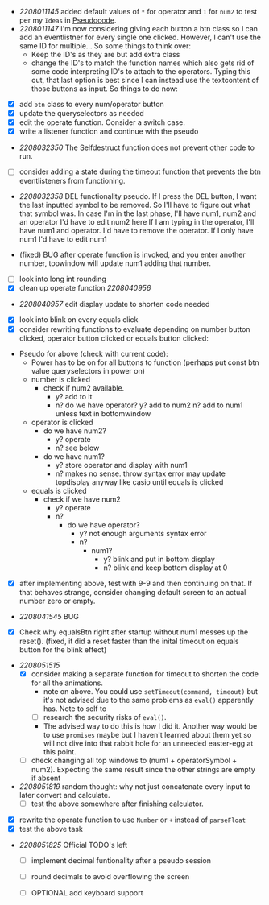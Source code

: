 - *2208011145* added default values of `*` for operator and `1` for `num2` to test per my `Ideas` in [Pseudocode](./pseudoCode.md).
- *2208011147* I'm now considering giving each button a btn class so I can add an eventlistner for every single one clicked. However, I can't use the same ID for multiple... So some things to think over:
    - Keep the ID's as they are but add extra class
    - change the ID's to match the function names which also gets rid of some code interpreting ID's to attach to the operators.
Typing this out, that last option is best since I can instead use the textcontent of those buttons as input.
So things to do now:
- [x] add `btn` class to every num/operator button
- [x] update the queryselectors as needed
- [x] edit the operate function. Consider a switch case.
- [x] write a listener function and continue with the pseudo

- *2208032350* The Selfdestruct function does not prevent other code to run. 
- [ ] consider adding a state during the timeout function that prevents the btn eventlisteners from functioning.

- *2208032358* DEL functionality pseudo.
If I press the DEL button, I want the last inputted symbol to be removed. So I'll have to figure out what that symbol was.
In case I'm in the last phase, I'll have num1, num2 and an operator
    I'd have to edit num2 here
If I am typing in the operator, I'll have num1 and operator.
    I'd have to remove the operator.
If I only have num1
    I'd have to edit num1

- (fixed) BUG after operate function is invoked, and you enter another number, topwindow will update num1 adding that number.
- [ ] look into long int rounding
- [x] clean up operate function *2208040956*

- *2208040957* edit display update to shorten code needed
- [x] look into blink on every equals click
- [x] consider rewriting functions to evaluate depending on number button clicked, operator button clicked or equals button clicked:
- Pseudo for above (check with current code):
    - Power has to be on for all buttons to function (perhaps put const btn value queryselectors in power on)
    - number is clicked
        - check if num2 available.
            - y? add to it
            - n? do we have operator?
                y? add to num2
                n? add to num1 unless text in bottomwindow
    - operator is clicked
        - do we have num2?
            - y? operate
            - n? see below
        - do we have num1?
            - y? store operator and display with num1
            - n? makes no sense. throw syntax error may update topdisplay anyway like casio until equals is clicked
    - equals is clicked
        - check if we have num2
            - y? operate
            - n? 
                - do we have operator? 
                    - y? not enough arguments syntax error
                    - n?
                        - num1? 
                            - y? blink and put in bottom display
                            - n?  blink and keep bottom display at 0
- [x] after implementing above, test with 9-9 and then continuing on that. If that behaves strange, consider changing default screen to an actual number zero or empty.

- *2208041545* BUG
- [x] Check why equalsBtn right after startup without num1 messes up the reset(). (fixed, it did a reset faster than the inital timeout on equals button for the blink effect)

- *2208051515* 
    - [x] consider making a separate function for timeout to shorten the code for all the animations.
        - note on above. You could use `setTimeout(command, timeout)` but it's not advised due to the same problems as `eval()` apparently has. Note to self to 
        - [ ] research the security risks of `eval()`.
        - The advised way to do this is how I did it. Another way would be to use `promises` maybe but I haven't learned about them yet so will not dive into that rabbit hole for an unneeded easter-egg at this point.
    - [ ] check changing all top windows to (num1 + operatorSymbol + num2). Expecting the same result since the other strings are empty if absent

- *2208051819* random thought: why not just concatenate every input to later convert and calculate. 
    - [ ] test the above somewhere after finishing calculator. 

- [x] rewrite the operate function to use `Number` or `+` instead of `parseFloat`
- [x] test the above task

- *2208051825* Official TODO's left
    - [ ] implement decimal funtionality after a pseudo session
    - [ ] round decimals to avoid overflowing the screen
    - [ ] OPTIONAL add keyboard support


